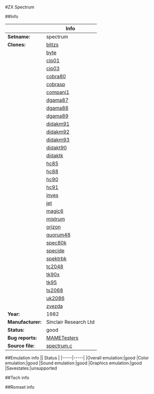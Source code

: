 #ZX Spectrum

##Info

||Info|
|-----|-----|
|**Setname:**|spectrum
|**Clones:**|[blitzs](blitzs.md)
||[byte](byte.md)
||[cip01](cip01.md)
||[cip03](cip03.md)
||[cobra80](cobra80.md)
||[cobrasp](cobrasp.md)
||[compani1](compani1.md)
||[dgama87](dgama87.md)
||[dgama88](dgama88.md)
||[dgama89](dgama89.md)
||[didakm91](didakm91.md)
||[didakm92](didakm92.md)
||[didakm93](didakm93.md)
||[didakt90](didakt90.md)
||[didaktk](didaktk.md)
||[hc85](hc85.md)
||[hc88](hc88.md)
||[hc90](hc90.md)
||[hc91](hc91.md)
||[inves](inves.md)
||[jet](jet.md)
||[magic6](magic6.md)
||[mistrum](mistrum.md)
||[orizon](orizon.md)
||[quorum48](quorum48.md)
||[spec80k](spec80k.md)
||[specide](specide.md)
||[spektrbk](spektrbk.md)
||[tc2048](tc2048.md)
||[tk90x](tk90x.md)
||[tk95](tk95.md)
||[ts2068](ts2068.md)
||[uk2086](uk2086.md)
||[zvezda](zvezda.md)
|**Year:**|1982
|**Manufacturer:**|Sinclair Research Ltd
|**Status:**|good
|**Bug reports:**|[MAMETesters](http://mametesters.org/view_all_set.php?type=1&temporary=y&search=spectrum.c)
|**Source file:**|[spectrum.c](https://github.com/mamedev/mame/blob/master/src/mess/drivers/spectrum.c)

##Emulation info
|| Status |
|-----|-----|
|Overall emulation:|good
|Color emulation:|good
|Sound emulation:|good
|Graphics emulation:|good
|Savestates:|unsupported

##Tech info

##Romset info

<!--- START OF EDITED COMMENT DO NOT TOUCH TEXT ABOVE-->

